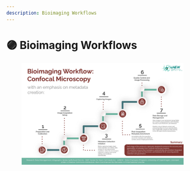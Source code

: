 ```yaml
---
description: Bioimaging Workflows
---
```


# 🟣 Bioimaging Workflows

<div align="center" data-full-width="false"><figure><img src="../../.gitbook/assets/Bioimaging Workflow.jpg" alt=""><figcaption></figcaption></figure></div>
